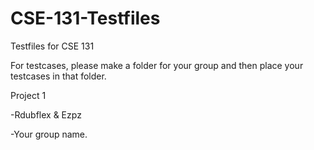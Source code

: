 CSE-131-Testfiles
=================

Testfiles for CSE 131

For testcases, please make a folder for your group and then place your testcases in that folder.

Project 1

  -Rdubflex & Ezpz
  
  -Your group name.
